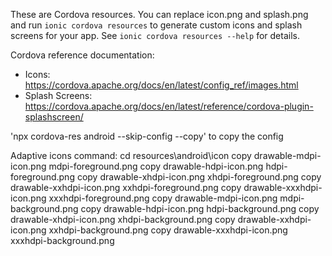 These are Cordova resources. You can replace icon.png and splash.png and run
`ionic cordova resources` to generate custom icons and splash screens for your
app. See `ionic cordova resources --help` for details.

Cordova reference documentation:

- Icons: https://cordova.apache.org/docs/en/latest/config_ref/images.html
- Splash Screens: https://cordova.apache.org/docs/en/latest/reference/cordova-plugin-splashscreen/


'npx cordova-res android --skip-config --copy' to copy the config


Adaptive icons command:
cd resources\android\icon
copy drawable-mdpi-icon.png mdpi-foreground.png
copy drawable-hdpi-icon.png hdpi-foreground.png
copy drawable-xhdpi-icon.png xhdpi-foreground.png
copy drawable-xxhdpi-icon.png xxhdpi-foreground.png
copy drawable-xxxhdpi-icon.png xxxhdpi-foreground.png
copy drawable-mdpi-icon.png mdpi-background.png
copy drawable-hdpi-icon.png hdpi-background.png
copy drawable-xhdpi-icon.png xhdpi-background.png
copy drawable-xxhdpi-icon.png xxhdpi-background.png
copy drawable-xxxhdpi-icon.png xxxhdpi-background.png